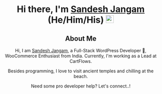 <!--
### Hi there 👋
**sandeshjangam/sandeshjangam** is a ✨ _special_ ✨ repository because its `README.md` (this file) appears on your GitHub profile.

Here are some ideas to get you started:

- 🔭 I’m currently working on ...
- 🌱 I’m currently learning ...
- 👯 I’m looking to collaborate on ...
- 🤔 I’m looking for help with ...
- 💬 Ask me about ...
- 📫 How to reach me: ...
- 😄 Pronouns: ...
- ⚡ Fun fact: ...
-->

<!----------------------------- Hi there, I'm Sandesh ------------------------------>
<div align="center">
  <h1>Hi there, I'm <a href="https://techiesandesh.com/" target="_blank">Sandesh Jangam</a> (He/Him/His) <img src="https://media.giphy.com/media/hvRJCLFzcasrR4ia7z/giphy.gif" width="25px"> </h1>
</div>

<!------------------------------------- About Me ----------------------------------------->
<div align="center">
  <h2>About Me</h2>
  <p>Hi, I am <a href="https://techiesandesh.com/" target="_blank">Sandesh Jangam</a>, a Full-Stack WordPress Developer 🚀, WooCommerce Enthusiast from India. Currently, I'm working as a Lead at CartFlows.</p>
  <p>Besides programming, I love to visit ancient temples and chilling at the beach.</p>
  <p>Need some pro developer help? Let's connect..!</p>
</div>

